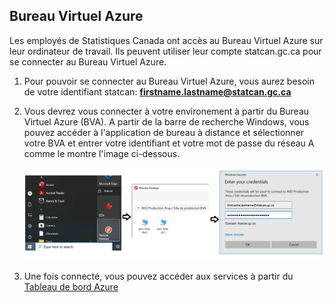 ## Bureau Virtuel Azure
Les employés de Statistiques Canada ont accès au Bureau Virtuel Azure sur leur ordinateur de travail. Ils peuvent utiliser leur compte statcan.gc.ca pour se connecter au Bureau Virtuel Azure.

1. Pour pouvoir se connecter au Bureau Virtuel Azure, vous aurez besoin de votre identifiant statcan: **firstname.lastname@statcan.gc.ca**

2. Vous devrez vous connecter à votre environement  à partir du Bureau Virtuel Azure (BVA).
A partir de la barre de recherche Windows, vous pouvez accéder à l'application de bureau à distance et sélectionner votre BVA et entrer votre identifiant et votre mot de passe du réseau A comme le montre l'image ci-dessous.

    ![Access AVD](images/AVDLogin.png) 
    
3. Une fois connecté, vous pouvez accéder aux services à partir du [Tableau de bord Azure](TableauxDeBord.md) 
